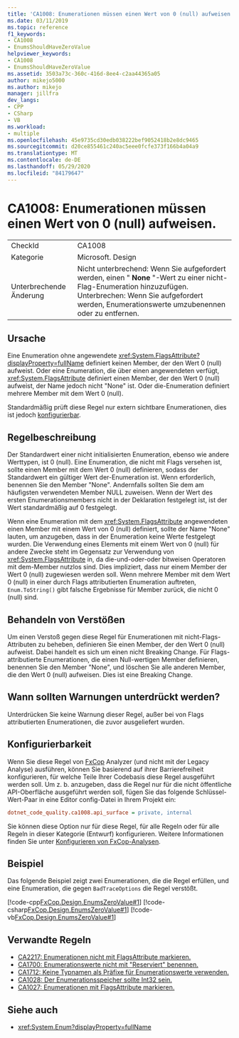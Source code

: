 ```yaml
---
title: 'CA1008: Enumerationen müssen einen Wert von 0 (null) aufweisen.'
ms.date: 03/11/2019
ms.topic: reference
f1_keywords:
- CA1008
- EnumsShouldHaveZeroValue
helpviewer_keywords:
- CA1008
- EnumsShouldHaveZeroValue
ms.assetid: 3503a73c-360c-416d-8ee4-c2aa44365a05
author: mikejo5000
ms.author: mikejo
manager: jillfra
dev_langs:
- CPP
- CSharp
- VB
ms.workload:
- multiple
ms.openlocfilehash: 45e9735cd30edb038222bef9052418b2e8dc9465
ms.sourcegitcommit: d20ce855461c240ac5eee0fcfe373f166b4a04a9
ms.translationtype: MT
ms.contentlocale: de-DE
ms.lasthandoff: 05/29/2020
ms.locfileid: "84179647"
---
```

# <a name="ca1008-enums-should-have-zero-value"></a>CA1008: Enumerationen müssen einen Wert von 0 (null) aufweisen.

|||
|-|-|
|CheckId|CA1008|
|Kategorie|Microsoft. Design|
|Unterbrechende Änderung|Nicht unterbrechend: Wenn Sie aufgefordert werden, einen " **None** "-Wert zu einer nicht-Flag-Enumeration hinzuzufügen. Unterbrechen: Wenn Sie aufgefordert werden, Enumerationswerte umzubenennen oder zu entfernen.|

## <a name="cause"></a>Ursache

Eine Enumeration ohne angewendete <xref:System.FlagsAttribute?displayProperty=fullName> definiert keinen Member, der den Wert 0 (null) aufweist. Oder eine Enumeration, die über einen angewendeten verfügt, <xref:System.FlagsAttribute> definiert einen Member, der den Wert 0 (null) aufweist, der Name jedoch nicht "None" ist. Oder die-Enumeration definiert mehrere Member mit dem Wert 0 (null).

Standardmäßig prüft diese Regel nur extern sichtbare Enumerationen, dies ist jedoch [konfigurierbar](#configurability).

## <a name="rule-description"></a>Regelbeschreibung

Der Standardwert einer nicht initialisierten Enumeration, ebenso wie andere Werttypen, ist 0 (null). Eine Enumeration, die nicht mit Flags versehen ist, sollte einen Member mit dem Wert 0 (null) definieren, sodass der Standardwert ein gültiger Wert der-Enumeration ist. Wenn erforderlich, benennen Sie den Member "None". Andernfalls sollten Sie dem am häufigsten verwendeten Member NULL zuweisen. Wenn der Wert des ersten Enumerationsmembers nicht in der Deklaration festgelegt ist, ist der Wert standardmäßig auf 0 festgelegt.

Wenn eine Enumeration mit dem <xref:System.FlagsAttribute> angewendeten einen Member mit einem Wert von 0 (null) definiert, sollte der Name "None" lauten, um anzugeben, dass in der Enumeration keine Werte festgelegt wurden. Die Verwendung eines Elements mit einem Wert von 0 (null) für andere Zwecke steht im Gegensatz zur Verwendung von <xref:System.FlagsAttribute> in, da die-und-oder-oder bitweisen Operatoren mit dem-Member nutzlos sind. Dies impliziert, dass nur einem Member der Wert 0 (null) zugewiesen werden soll. Wenn mehrere Member mit dem Wert 0 (null) in einer durch Flags attributierten Enumeration auftreten, `Enum.ToString()` gibt falsche Ergebnisse für Member zurück, die nicht 0 (null) sind.

## <a name="how-to-fix-violations"></a>Behandeln von Verstößen

Um einen Verstoß gegen diese Regel für Enumerationen mit nicht-Flags-Attributen zu beheben, definieren Sie einen Member, der den Wert 0 (null) aufweist. Dabei handelt es sich um einen nicht Breaking Change. Für Flags-attributierte Enumerationen, die einen Null-wertigen Member definieren, benennen Sie den Member "None", und löschen Sie alle anderen Member, die den Wert 0 (null) aufweisen. Dies ist eine Breaking Change.

## <a name="when-to-suppress-warnings"></a>Wann sollten Warnungen unterdrückt werden?

Unterdrücken Sie keine Warnung dieser Regel, außer bei von Flags attributierten Enumerationen, die zuvor ausgeliefert wurden.

## <a name="configurability"></a>Konfigurierbarkeit

Wenn Sie diese Regel von [FxCop](install-fxcop-analyzers.md) Analyzer (und nicht mit der Legacy Analyse) ausführen, können Sie basierend auf ihrer Barrierefreiheit konfigurieren, für welche Teile Ihrer Codebasis diese Regel ausgeführt werden soll. Um z. b. anzugeben, dass die Regel nur für die nicht öffentliche API-Oberfläche ausgeführt werden soll, fügen Sie das folgende Schlüssel-Wert-Paar in eine Editor config-Datei in Ihrem Projekt ein:

```ini
dotnet_code_quality.ca1008.api_surface = private, internal
```

Sie können diese Option nur für diese Regel, für alle Regeln oder für alle Regeln in dieser Kategorie (Entwurf) konfigurieren. Weitere Informationen finden Sie unter [Konfigurieren von FxCop-Analysen](configure-fxcop-analyzers.md).

## <a name="example"></a>Beispiel

Das folgende Beispiel zeigt zwei Enumerationen, die die Regel erfüllen, und eine Enumeration, die gegen `BadTraceOptions` die Regel verstößt.

[!code-cpp[FxCop.Design.EnumsZeroValue#1](../code-quality/codesnippet/CPP/ca1008-enums-should-have-zero-value_1.cpp)]
[!code-csharp[FxCop.Design.EnumsZeroValue#1](../code-quality/codesnippet/CSharp/ca1008-enums-should-have-zero-value_1.cs)]
[!code-vb[FxCop.Design.EnumsZeroValue#1](../code-quality/codesnippet/VisualBasic/ca1008-enums-should-have-zero-value_1.vb)]

## <a name="related-rules"></a>Verwandte Regeln

- [CA2217: Enumerationen nicht mit FlagsAttribute markieren.](../code-quality/ca2217.md)
- [CA1700: Enumerationswerte nicht mit "Reserviert" benennen.](../code-quality/ca1700.md)
- [CA1712: Keine Typnamen als Präfixe für Enumerationswerte verwenden.](../code-quality/ca1712.md)
- [CA1028: Der Enumerationsspeicher sollte Int32 sein.](../code-quality/ca1028.md)
- [CA1027: Enumerationen mit FlagsAttribute markieren.](../code-quality/ca1027.md)

## <a name="see-also"></a>Siehe auch

- <xref:System.Enum?displayProperty=fullName>
